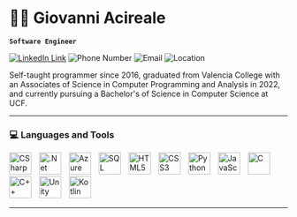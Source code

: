 # 👨‍💻 Giovanni Acireale

<!--
**GiovanniAcireale/GiovanniAcireale** is a ✨ _special_ ✨ repository because its `README.md` (this file) appears on your GitHub profile.

Here are some ideas to get you started:

- 🔭 I’m currently working on ...
- 🌱 I’m currently learning ...
- 👯 I’m looking to collaborate on ...
- 🤔 I’m looking for help with ...
- 💬 Ask me about ...
- 📫 How to reach me: ...
- 😄 Pronouns: ...
- ⚡ Fun fact: ...
-->
**`Software Engineer`**

<a href="https://www.linkedin.com/in/giovanni-acireale/"><img alt="LinkedIn Link" title="My LinkedIn" src="https://custom-icon-badges.demolab.com/badge/-Linkedin-1155ba?style=for-the-badge&logoColor=white&logo=repo"/></a>
<img alt="Phone Number" title=" My Phone Number" src="https://custom-icon-badges.demolab.com/badge/-407--694--6556-red?style=for-the-badge&logo=phone&logoColor=white"/>
<img alt="Email" title="My Email" src="https://custom-icon-badges.demolab.com/badge/-gio.acireale@gmail.com-55960c?style=for-the-badge&logo=mention&logoColor=white"/>
<img alt="Location" title="My Location" src="https://custom-icon-badges.demolab.com/badge/Florida-USA-blue?style=for-the-badge&logo=location&logoColor=white"/>

Self-taught programmer since 2016, graduated from Valencia College with an Associates of Science in Computer Programming and Analysis in 2022, and currently pursuing a Bachelor's of Science in Computer Science at UCF.

---

### 💻 Languages and Tools  

<img title="CSharp" width="40px" style="padding-right:10px;" src="https://cdn.jsdelivr.net/gh/devicons/devicon/icons/csharp/csharp-original.svg" /> <img title=".Net" width="40px" style="padding-right:10px;" src="https://cdn.jsdelivr.net/gh/devicons/devicon/icons/dot-net/dot-net-plain-wordmark.svg" /> <img title="Azure" width="40px" style="padding-right:10px;" src="https://cdn.jsdelivr.net/gh/devicons/devicon/icons/azure/azure-original.svg" /> <img title="SQL" width="40px" style="padding-right:10px;" src="https://cdn.jsdelivr.net/gh/devicons/devicon/icons/mysql/mysql-original.svg" /> <img title="HTML5" width="40px" style="padding-right:10px;" src="https://cdn.jsdelivr.net/gh/devicons/devicon/icons/html5/html5-original.svg" /> <img title="CSS3" width="40px" style="padding-right:10px;" src="https://cdn.jsdelivr.net/gh/devicons/devicon/icons/css3/css3-original.svg" /> <img title="Python" width="40px" style="padding-right:10px;" src="https://cdn.jsdelivr.net/gh/devicons/devicon/icons/python/python-original.svg" /> <img title="JavaScript" width="40px" style="padding-right:10px;" src="https://cdn.jsdelivr.net/gh/devicons/devicon/icons/javascript/javascript-plain.svg" /> <img title="C" width="40px" style="padding-right:10px;" src="https://cdn.jsdelivr.net/gh/devicons/devicon/icons/c/c-original.svg" /> <img title="C++" width="40px" style="padding-right:10px;" src="https://cdn.jsdelivr.net/gh/devicons/devicon/icons/cplusplus/cplusplus-original.svg" /> <img title="Unity" width="40px" style="padding-right:10px;" src="https://cdn.jsdelivr.net/gh/devicons/devicon/icons/unity/unity-original.svg" /> <img title="Kotlin" width="40px" style="padding-right:10px;" src="https://cdn.jsdelivr.net/gh/devicons/devicon/icons/kotlin/kotlin-original.svg" />

---

<!--
to be continued 
-->
